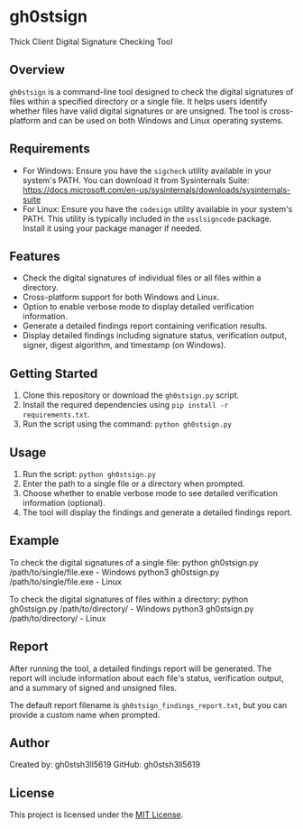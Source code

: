 # gh0stsign
Thick Client Digital Signature Checking Tool

## Overview

`gh0stsign` is a command-line tool designed to check the digital signatures of files within a specified directory or a single file. It helps users identify whether files have valid digital signatures or are unsigned. The tool is cross-platform and can be used on both Windows and Linux operating systems.

## Requirements
- For Windows: Ensure you have the `sigcheck` utility available in your system's PATH. You can download it from Sysinternals Suite: https://docs.microsoft.com/en-us/sysinternals/downloads/sysinternals-suite
- For Linux: Ensure you have the `codesign` utility available in your system's PATH. This utility is typically included in the `osslsigncode` package. Install it using your package manager if needed.


## Features

- Check the digital signatures of individual files or all files within a directory.
- Cross-platform support for both Windows and Linux.
- Option to enable verbose mode to display detailed verification information.
- Generate a detailed findings report containing verification results.
- Display detailed findings including signature status, verification output, signer, digest algorithm, and timestamp (on Windows).

## Getting Started

1. Clone this repository or download the `gh0stsign.py` script.
2. Install the required dependencies using `pip install -r requirements.txt`.
3. Run the script using the command: `python gh0stsign.py`

## Usage

1. Run the script: `python gh0stsign.py`
2. Enter the path to a single file or a directory when prompted.
3. Choose whether to enable verbose mode to see detailed verification information (optional).
4. The tool will display the findings and generate a detailed findings report.

## Example

To check the digital signatures of a single file:
python gh0stsign.py /path/to/single/file.exe - Windows
python3 gh0stsign.py /path/to/single/file.exe - Linux

To check the digital signatures of files within a directory:
python gh0stsign.py /path/to/directory/ - Windows
python3 gh0stsign.py /path/to/directory/ - Linux


## Report

After running the tool, a detailed findings report will be generated. The report will include information about each file's status, verification output, and a summary of signed and unsigned files.

The default report filename is `gh0stsign_findings_report.txt`, but you can provide a custom name when prompted.

## Author

Created by: gh0stsh3ll5619
GitHub: gh0stsh3ll5619


## License

This project is licensed under the [MIT License](LICENSE).
